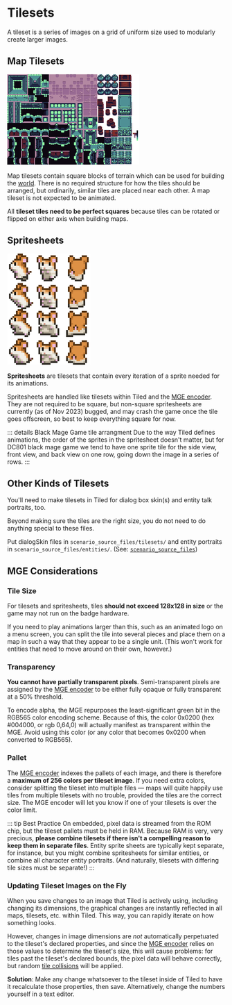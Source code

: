 # Tilesets

A tileset is a series of images on a grid of uniform size used to modularly create larger images.

## Map Tilesets

![example tileset](media/tileset-example.png)

Map tilesets contain square blocks of terrain which can be used for building the [world](maps). There is no required structure for how the tiles should be arranged, but ordinarily, similar tiles are placed near each other. A map tileset is not expected to be animated.

All **tileset tiles need to be perfect squares** because tiles can be rotated or flipped on either axis when building maps.

## Spritesheets

![example spritesheet](media/spritesheet-example.png)

**Spritesheets** are tilesets that contain every iteration of a sprite needed for its animations.

Spritesheets are handled like tilesets within Tiled and the [MGE encoder](encoder.md). They are not required to be square, but non-square spritesheets are currently (as of Nov 2023) bugged, and may crash the game once the tile goes offscreen, so best to keep everything square for now.

::: details Black Mage Game tile arrangment
Due to the way Tiled defines animations, the order of the sprites in the spritesheet doesn't matter, but for DC801 black mage game we tend to have one sprite tile for the side view, front view, and back view on one row, going down the image in a series of rows.
:::

## Other Kinds of Tilesets

You'll need to make tilesets in Tiled for dialog box skin(s) and entity talk portraits, too.

Beyond making sure the tiles are the right size, you do not need to do anything special to these files.

Put dialogSkin files in `scenario_source_files/tilesets/` and entity portraits in `scenario_source_files/entities/`. (See: [`scenario_source_files`](getting_started/scenario_source_files))

## MGE Considerations

### Tile Size

For tilesets and spritesheets, tiles **should not exceed 128x128 in size** or the game may not run on the badge hardware.

If you need to play animations larger than this, such as an animated logo on a menu screen, you can split the tile into several pieces and place them on a map in such a way that they appear to be a single unit. (This won't work for entities that need to move around on their own, however.)

### Transparency

**You cannot have partially transparent pixels**. Semi-transparent pixels are assigned by the [MGE encoder](encoder.md) to be either fully opaque or fully transparent at a 50% threshold.

To encode alpha, the MGE repurposes the least-significant green bit in the RGB565 color encoding scheme. Because of this, the color 0x0200 (hex #004000, or rgb 0,64,0) will actually manifest as transparent within the MGE. Avoid using this color (or any color that becomes 0x0200 when converted to RGB565).

### Pallet

The [MGE encoder](encoder.md) indexes the pallets of each image, and there is therefore a **maximum of 256 colors per tileset image**. If you need extra colors, consider splitting the tileset into multiple files — maps will quite happily use tiles from multiple tilesets with no trouble, provided the tiles are the correct size. The MGE encoder will let you know if one of your tilesets is over the color limit.

::: tip Best Practice
On embedded, pixel data is streamed from the ROM chip, but the tileset pallets must be held in RAM. Because RAM is very, very precious, **please combine tilesets if there isn't a compelling reason to keep them in separate files**. Entity sprite sheets are typically kept separate, for instance, but you might combine spritesheets for similar entities, or combine all character entity portraits. (And naturally, tilesets with differing tile sizes must be separate!)
:::

### Updating Tileset Images on the Fly

When you save changes to an image that Tiled is actively using, including changing its dimensions, the graphical changes are instantly reflected in all maps, tilesets, etc. within Tiled. This way, you can rapidly iterate on how something looks.

However, changes in image dimensions are *not* automatically perpetuated to the tileset's declared properties, and since the [MGE encoder](encoder.md) relies on those values to determine the tileset's size, this will cause problems: for tiles past the tileset's declared bounds, the pixel data will behave correctly, but random [tile collisions](tilesets/creating_a_tileset_json_file#tile-collisions) will be applied.

**Solution**: Make any change whatsoever to the tileset inside of Tiled to have it recalculate those properties, then save. Alternatively, change the numbers yourself in a text editor.

